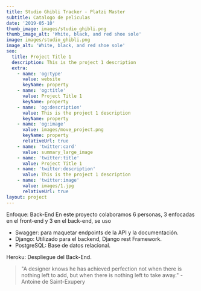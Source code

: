 ```yaml
---
title: Studio Ghibli Tracker - Platzi Master
subtitle: Catalogo de peliculas 
date: '2019-05-10'
thumb_image: images/studio_ghibli.png
thumb_image_alt: 'White, black, and red shoe sole'
image: images/studio_ghibli.png
image_alt: 'White, black, and red shoe sole'
seo:
  title: Project Title 1
  description: This is the project 1 description
  extra:
    - name: 'og:type'
      value: website
      keyName: property
    - name: 'og:title'
      value: Project Title 1
      keyName: property
    - name: 'og:description'
      value: This is the project 1 description
      keyName: property
    - name: 'og:image'
      value: images/move_project.png
      keyName: property
      relativeUrl: true
    - name: 'twitter:card'
      value: summary_large_image
    - name: 'twitter:title'
      value: Project Title 1
    - name: 'twitter:description'
      value: This is the project 1 description
    - name: 'twitter:image'
      value: images/1.jpg
      relativeUrl: true
layout: project
---
```

Enfoque: Back-End
En este proyecto colaboramos 6 personas, 3 enfocadas en el front-end y 3 en el back-end, se uso
 - Swagger: para maquetar endpoints de la API y la documentación.
 - Django: Utilizado para el backend, Django rest Framework.
 - PostgreSQL: Base de datos relacional.


Heroku: Despliegue del Back-End.
>"A designer knows he has achieved perfection not when there is nothing left to add, but when there is nothing left to take away." -Antoine de Saint-Exupery


